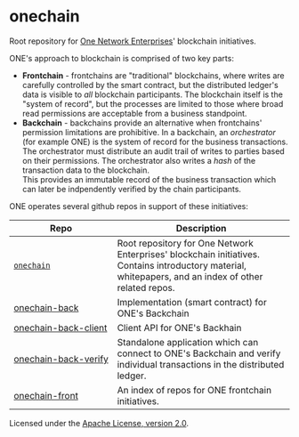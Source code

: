# onechain

Root repository for [One Network Enterprises](http://www.onenetwork.com)' blockchain initiatives.

ONE's approach to blockchain is comprised of two key parts:

 * **Frontchain** - frontchains are "traditional" blockchains, where writes are carefully controlled 
   by the smart contract, but the distributed ledger's data is visible to *all* blockchain participants.
   The blockchain itself is the "system of record", but the processes
   are limited to those where broad read permissions are acceptable from a business standpoint.
 * **Backchain** - backchains provide an alternative when frontchains' permission limitations are prohibitive.
   In a backchain, an *orchestrator* (for example ONE) is the system of record for the business
   transactions.  The orchestrator must distribute an audit trail of writes to parties based on their
   permissions.  The orchestrator also writes a *hash* of the transaction data to the blockchain.  
   This provides an immutable record of the business transaction which can later be indpendently 
   verified by the chain participants.

ONE operates several github repos in support of these initiatives:

| Repo | Description |
| --- | --- |
| <nobr>[`onechain`](https://github.com/onenetwork/onechain)</nobr> | Root repository for One Network Enterprises' blockchain initiatives.  Contains introductory material, whitepapers, and an index of other related repos. |
| <nobr>[onechain-back](https://github.com/onenetwork/onechain-back)</nobr> | Implementation (smart contract) for ONE's Backchain |
| <nobr>[onechain-back-client](https://github.com/onenetwork/onechain-back-client)</nobr> | Client API for ONE's Backhain |
| <nobr>[onechain-back-verify](https://github.com/onenetwork/onechain-back-verify)</nobr> | Standalone application which can connect to ONE's Backchain and verify individual transactions in the distributed ledger. |
| <nobr>[onechain-front](https://github.com/onenetwork/onechain-front)</nobr> | An index of repos for ONE frontchain initiatives. |

Licensed under the [Apache License, version 2.0](http://www.apache.org/licenses/LICENSE-2.0).
